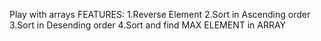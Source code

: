 Play with arrays 
FEATURES: 
        1.Reverse Element
        2.Sort in Ascending order
        3.Sort in Desending order
        4.Sort and find MAX ELEMENT in ARRAY
